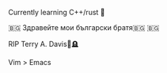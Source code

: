 Currently learning C++/rust 🦀

 🇧🇬 Здравейте мои български братя🇧🇬 🇧🇬

RIP Terry A. Davis🐐🪦

Vim > Emacs
